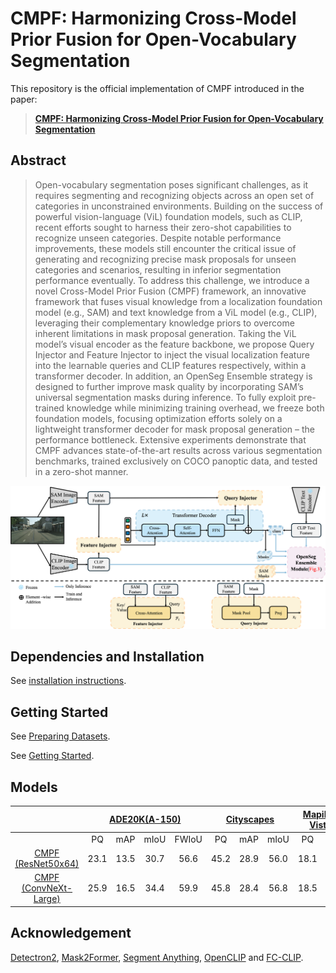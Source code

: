 # CMPF: Harmonizing Cross-Model Prior Fusion for Open-Vocabulary Segmentation

This repository is the official implementation of CMPF introduced in the paper:
>[**CMPF: Harmonizing Cross-Model Prior Fusion for Open-Vocabulary Segmentation**](https://arxiv.org/abs/2409.03525)


## Abstract

>Open-vocabulary segmentation poses significant challenges, as it requires segmenting and recognizing objects across an open set of categories in unconstrained environments. Building on the success of powerful vision-language (ViL) foundation models, such as CLIP, recent efforts sought to harness their zero-shot capabilities to recognize unseen categories. Despite notable performance improvements, these models still encounter the critical issue of generating and recognizing precise mask proposals for unseen categories and scenarios, resulting in inferior segmentation performance eventually. To address this challenge, we introduce a novel Cross-Model Prior Fusion (CMPF) framework, an innovative framework that fuses visual knowledge from a localization foundation model (e.g., SAM) and text knowledge from a ViL model (e.g., CLIP), leveraging their complementary knowledge priors to overcome inherent limitations in mask proposal generation. Taking the ViL model’s visual encoder as the feature backbone, we propose Query Injector and Feature Injector to inject the visual localization feature into the learnable queries and CLIP features respectively, within a transformer decoder. In addition, an OpenSeg Ensemble strategy is designed to further improve mask quality by incorporating SAM’s universal segmentation masks during inference. To fully exploit pre-trained knowledge while minimizing training overhead, we freeze both foundation models, focusing optimization efforts solely on a lightweight transformer decoder for mask proposal generation – the performance bottleneck. Extensive experiments demonstrate that CMPF advances state-of-the-art results across various segmentation benchmarks, trained exclusively on COCO panoptic data, and tested in a zero-shot manner.

![FrozenSeg design](images/frozenseg.png)

## Dependencies and Installation
See [installation instructions](INSTALL.md).

## Getting Started
See [Preparing Datasets](datasets/README.md).

See [Getting Started](GETTING_STARTED.md).


## Models
<table>
<thead>
  <tr>
    <th align="center"></th>
    <th align="center" style="text-align:center" colspan="4"><a href="logs/testing/ade20k.log">ADE20K(A-150)</th>
    <th align="center" style="text-align:center" colspan="3"><a href="logs/testing/cityscapes.log">Cityscapes</th>
    <th align="center" style="text-align:center" colspan="2"><a href="logs/testing/mapillary_vistas.log">Mapillary Vistas</th>
    <th align="center" style="text-align:center" colspan="2"><a href="logs/testing/bdd100k.log">BDD 100K</th>
    <th align="center" style="text-align:center" colspan="2"><a href="logs/testing/a-847.log"> A-847 </th>
    <th align="center" style="text-align:center" colspan="2"><a href="logs/testing/pc-459.log"> PC-459 </th>
    <th align="center" style="text-align:center" colspan="2"><a href="logs/testing/pas-21.log">PAS-21 </th>
    <th align="center" style="text-align:center" ><a href="logs/testing/lvis.log">Lvis </th>
    <th align="center" style="text-align:center" colspan="3"><a href="logs/testing/coco.log">COCO <br> (training dataset)</th>
    <th align="center" style="text-align:center">download </th>
  </tr>
</thead>
<tbody>
  <tr>
    <td align="center"></td>
    <td align="center">PQ</td>
    <td align="center">mAP</td>
    <td align="center">mIoU</td>
    <td align="center">FWIoU</td>
    <td align="center">PQ</td>
    <td align="center">mAP</td>
    <td align="center">mIoU</td>
    <td align="center">PQ</td>
    <td align="center">mIoU</td>
    <td align="center">PQ</td>
    <td align="center">mIoU</td>
    <td align="center">mIoU</td>
    <td align="center">FWIoU</td>
    <td align="center">mIoU</td>
    <td align="center">FWIoU</td>
    <td align="center">mIoU</td>
    <td align="center">FWIoU</td>
    <td align="center">APr</td>
    <td align="center">PQ</td>
    <td align="center">mAP</td>
    <td align="center">mIoU</td>
    <td></td>
  </tr>
    <td align="center"><a href="configs/coco/frozenseg/r50x64_eval_ade20k.yaml"> CMPF (ResNet50x64) </a></td>
    <td align="center">23.1</td>
    <td align="center">13.5</td>
    <td align="center">30.7</td>
    <td align="center">56.6</td>
    <td align="center">45.2</td>
    <td align="center">28.9</td>
    <td align="center">56.0</td>
    <td align="center">18.1</td>
    <td align="center">27.7</td>
    <td align="center">12.9</td>
    <td align="center">46.2</td>
    <td align="center">11.8</td>
    <td align="center">52.8</td>
    <td align="center">18.7</td>
    <td align="center">60.1</td>
    <td align="center">82.3</td>
    <td align="center">92.1</td>
    <td align="center">23.5</td>
    <td align="center">55.7</td>
    <td align="center">47.4</td>
    <td align="center">65.4</td>
    <td align="center"><a href="https://drive.google.com/file/d/1wiPKPczTXrH1cPrDbf-l9NGdOkMUUikw/view?usp=drive_link"> checkpoint </a></td>
  </tr>
  <tr>
    <td align="center"><a href="configs/coco/frozenseg/convnext_large_eval_ade20k.yaml"> CMPF (ConvNeXt-Large) </a></td>
    <td align="center">25.9</td>
    <td align="center">16.5</td>
    <td align="center">34.4</td>
    <td align="center">59.9</td>
    <td align="center">45.8</td>
    <td align="center">28.4</td>
    <td align="center">56.8</td>
    <td align="center">18.5</td>
    <td align="center">27.3</td>
    <td align="center">19.3</td>
    <td align="center">52.3</td>
    <td align="center">14.8</td>
    <td align="center">51.4</td>
    <td align="center">19.7</td>
    <td align="center">60.2</td>
    <td align="center">82.5</td>
    <td align="center">92.1</td>
    <td align="center">25.6</td>
    <td align="center">56.2</td>
    <td align="center">47.3</td>
    <td align="center">65.5</td>
    <td align="center"><a href="https://drive.google.com/file/d/1ThjVgY7nawm1AAP1LhrmGVlI3zr1EYMG/view?usp=drive_link"> checkpoint </a></td>
  </tr>
</tbody>
</table>


##  Acknowledgement
[Detectron2](https://github.com/facebookresearch/detectron2), [Mask2Former](https://github.com/facebookresearch/Mask2Former), [Segment Anything](https://github.com/facebookresearch/segment-anything), [OpenCLIP](https://github.com/mlfoundations/open_clip) and [FC-CLIP](https://github.com/bytedance/fc-clip/tree/main).
